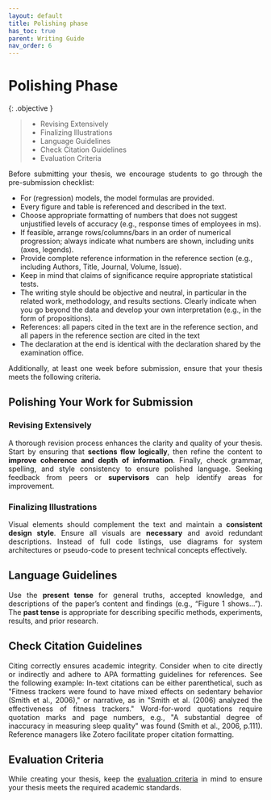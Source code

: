 ```yaml
---
layout: default
title: Polishing phase
has_toc: true
parent: Writing Guide
nav_order: 6
---
```


<style>
  p {
    text-align: justify;
  }
</style>

# Polishing Phase


{: .objective }
> 
> - Revising Extensively
> - Finalizing Illustrations
> - Language Guidelines
> - Check Citation Guidelines
> - Evaluation Criteria


Before submitting your thesis, we encourage students to go through the pre-submission checklist:

- For (regression) models, the model formulas are provided.
- Every figure and table is referenced and described in the text.
- Choose appropriate formatting of numbers that does not suggest unjustified levels of accuracy (e.g., response times of employees in ms).
- If feasible, arrange rows/columns/bars in an order of numerical progression; always indicate what numbers are shown, including units (axes, legends).
- Provide complete reference information in the reference section (e.g., including Authors, Title, Journal, Volume, Issue).
- Keep in mind that claims of significance require appropriate statistical tests.
- The writing style should be objective and neutral, in particular in the related work, methodology, and results sections. Clearly indicate when you go beyond the data and develop your own interpretation (e.g., in the form of propositions).
- References: all papers cited in the text are in the reference section, and all papers in the reference section are cited in the text
- The declaration at the end is identical with the declaration shared by the examination office.

<!-- Note: this list is not complete. Please feel free to suggest additional items. -->

Additionally, at least one week before submission, ensure that your thesis meets the following criteria.

## Polishing Your Work for Submission

### Revising Extensively

A thorough revision process enhances the clarity and quality of your thesis. 
Start by ensuring that **sections flow logically**, then refine the content to **improve coherence and depth of information**. 
Finally, check grammar, spelling, and style consistency to ensure polished language. 
Seeking feedback from peers or **supervisors** can help identify areas for improvement.

### Finalizing Illustrations

Visual elements should complement the text and maintain a **consistent design style**. 
Ensure all visuals are **necessary** and avoid redundant descriptions. 
Instead of full code listings, use diagrams for system architectures or pseudo-code to present technical concepts effectively.

## Language Guidelines

Use the **present tense** for general truths, accepted knowledge, and descriptions of the paper’s content and findings (e.g., “Figure 1 shows…”). 
The **past tense** is appropriate for describing specific methods, experiments, results, and prior research.

## Check Citation Guidelines

Citing correctly ensures academic integrity. 
Consider when to cite directly or indirectly and adhere to APA formatting guidelines for references.
See the following example:
In-text citations can be either parenthetical, such as "Fitness trackers were found to have mixed effects on sedentary behavior (Smith et al., 2006)," or narrative, as in "Smith et al. (2006) analyzed the effectiveness of fitness trackers."
Word-for-word quotations require quotation marks and page numbers, e.g., "A substantial degree of inaccuracy in measuring sleep quality" was found (Smith et al., 2006, p.111). 
Reference managers like Zotero facilitate proper citation formatting.

## Evaluation Criteria

While creating your thesis, keep the [evaluation criteria](../evaluation.html) in mind to ensure your thesis meets the required academic standards.